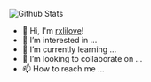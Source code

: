![Github Stats](https://github-readme-stats.vercel.app/api?username=rxlilove&show_icons=true)

<!--events start -->
<!---
rxlilove/rxlilove is a ✨ special ✨ repository because its `README.md` (this file) appears on your GitHub profile.
You can click the Preview link to take a look at your changes.
--->
- 👋 Hi, I'm [rxlilove](https://rxlilove.gitee.io/)!
- 👀 I’m interested in ...
- 🌱 I’m currently learning ...
- 💞️ I’m looking to collaborate on ...
- 📫 How to reach me ...
